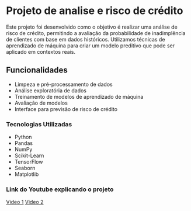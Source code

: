 # Projeto de analise e risco de crédito

Este projeto foi desenvolvido como o objetivo é realizar uma análise de risco de crédito, permitindo a avaliação da probabilidade de inadimplência de clientes com base em dados históricos. Utilizamos técnicas de aprendizado de máquina para criar um modelo preditivo que pode ser aplicado em contextos reais.

## Funcionalidades

- Limpeza e pré-processamento de dados
- Análise exploratória de dados
- Treinamento de modelos de aprendizado de máquina
- Avaliação de modelos
- Interface para previsão de risco de crédito

### Tecnologias Utilizadas

* Python
* Pandas
* NumPy
* Scikit-Learn
* TensorFlow
* Seaborn
* Matplotlib

### Link do Youtube explicando o projeto
[Video 1](https://youtu.be/_37AE7EzBnA)
[Video 2](https://youtu.be/7mle9wx-wvY)
